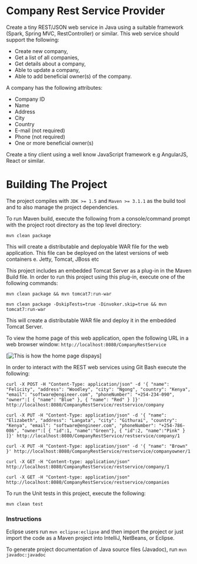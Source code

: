 Company Rest Service Provider
=============================

Create a tiny REST/JSON web service in Java using a suitable framework (Spark, Spring MVC, RestController) or similar. This web service should support the following:

- Create new company,
- Get a list of all companies,
- Get details about a company,
- Able to update a company,
- Able to add beneficial owner(s) of the company.

A company has the following attributes:

- Company ID
- Name
- Address
- City
- Country
- E-mail (not required)
- Phone (not required)
- One or more beneficial owner(s)

Create a tiny client using a well know JavaScript framework e.g AngularJS, React or similar.

Building The Project
====================

The project compiles with ```JDK >= 1.5``` and ```Maven >= 3.1.1``` as the build tool and to also manage the project dependencies.

To run Maven build, execute the following from a console/command prompt with the project root directory as the top level directory:

```mvn clean package```

This will create a distributable and deployable WAR file for the web application. This file can be deployed on the latest versions of web containers e. Jetty, Tomcat, JBoss etc

This project includes an embedded Tomcat Server as a plug-in in the Maven Build file. In order to run this project using this plug-in, execute one of the following commands:

```mvn clean package && mvn tomcat7:run-war```

```mvn clean package -DskipTests=true -Dinvoker.skip=true && mvn tomcat7:run-war```

This will create a distributable WAR file and deploy it in the embedded Tomcat Server.

To view the home page of this web application, open the following URL in a web browser window:
```http://localhost:8080/CompanyRestService```

[![This is how the home page dispays](HomePage.png)]

In order to interact with the REST web services using Git Bash execute the following:

```curl -X POST -H "Content-Type: application/json" -d '{ "name": "Felicity", "address": "Woodley", "city": "Ngong", "country": "Kenya", "email": "software@engineer.com", "phoneNumber": "+254-234-090", "owner":[ { "name": "Blue" }, { "name": "Red" } ]}' http://localhost:8080/CompanyRestService/restservice/company```

```curl -X PUT -H "Content-Type: application/json" -d '{ "name": "Elizabeth", "address": "Langata", "city": "Githurai", "country": "Kenya", "email": "software@engineer.com", "phoneNumber": "+254-786-086", "owner":[ { "id":1, "name":"Green"}, { "id":2, "name":"Pink" } ]}' http://localhost:8080/CompanyRestService/restservice/company/1```

```curl -X PUT -H "Content-Type: application/json" -d '{ "name": "Brown" }' http://localhost:8080/CompanyRestService/restservice/companyowner/1```

```curl -X GET -H "Content-type: application/json" http://localhost:8080/CompanyRestService/restservice/company/1```

```curl -X GET -H "Content-type: application/json" http://localhost:8080/CompanyRestService/restservice/companies```

To run the Unit tests in this project, execute the following:

```mvn clean test```

### Instructions

Eclipse users run `mvn eclipse:eclipse` and then import the project or just import the code as a Maven project into IntelliJ, NetBeans, or Eclipse.

To generate project documentation of Java source files (Javadoc), run `mvn javadoc:javadoc`
